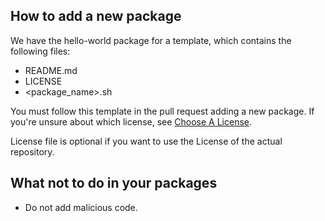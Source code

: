 ## How to add a new package

We have the hello-world package for a template, which contains the following files:

- README.md
- LICENSE
- <package_name>.sh

You must follow this template in the pull request adding a new package. If you're unsure about which license, see [Choose A License](https://choosealicense.com/licenses/).

License file is optional if you want to use the License of the actual repository.

## What not to do in your packages

- Do not add malicious code.